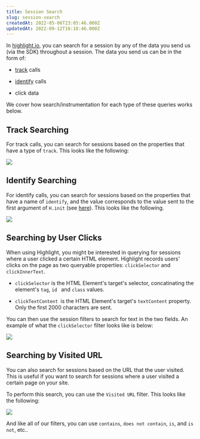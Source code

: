 ```yaml
---
title: Session Search
slug: session-search
createdAt: 2022-05-06T23:05:46.000Z
updatedAt: 2022-09-12T16:18:46.000Z
---
```


In [highlight.io](https://highlight.io), you can search for a session by any of the data you send us (via the SDK) throughout a session. The data you send us can be in the form of:

- [track](../../../getting-started/3_client-sdk/replay-configuration/tracking-events.md) calls

- [identify](../../../getting-started/3_client-sdk/replay-configuration/identifying-sessions.md) calls

- click data

We cover how search/instrumentation for each type of these queries works below.

## Track Searching
For track calls, you can search for sessions based on the properties that have a type of `track`. This looks like the following:

![](/images/track.png)

## Identify Searching
For identify calls, you can search for sessions based on the properties that have a name of `identify`, and the value corresponds to the value sent to the first argument of `H.init` (see [here](../../../sdk/client.md)). This looks like the following.

![](/images/identify.png)

## Searching by User Clicks

When using Highlight, you might be interested in querying for sessions where a user clicked a certain HTML element. Highlight records users' clicks on the page as two queryable properties: `clickSelector` and `clickInnerText`.

- `clickSelector` is the HTML Element's target's selector, concatinating the element's `tag`, `id ` and `class` values.

- `clickTextContent `is the HTML Element's target's `textContent` property. Only the first 2000 characters are sent.

You can then use the session filters to search for text in the two fields. An example of what the `clickSelector` filter looks like is below:

![](/images/click-selector.png)

## Searching by Visited URL

You can also search for sessions based on the URL that the user visited. This is useful if you want to search for sessions where a user visited a certain page on your site.

To perform this search, you can use the `Visited URL` filter. This looks like the following:

![](/images/session-search.png)

And like all of our filters, you can use `contains`, `does not contain`, `is`, and `is not`, etc..